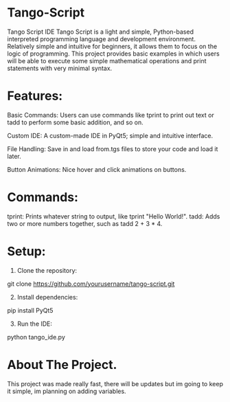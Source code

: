 # Tango-Script

Tango Script IDE
Tango Script is a light and simple, Python-based interpreted programming language and development environment. Relatively simple and intuitive for beginners, it allows them to focus on the logic of programming. This project provides basic examples in which users will be able to execute some simple mathematical operations and print statements with very minimal syntax.

# Features:

Basic Commands: Users can use commands like tprint to print out text or tadd to perform some basic addition, and so on.

Custom IDE: A custom-made IDE in PyQt5; simple and intuitive interface.

File Handling: Save in and load from.tgs files to store your code and load it later.

Button Animations: Nice hover and click animations on buttons.

# Commands:
tprint: Prints whatever string to output, like tprint "Hello World!".
tadd: Adds two or more numbers together, such as tadd 2 + 3 * 4.

# Setup:

1. Clone the repository:

git clone https://github.com/yourusername/tango-script.git

2. Install dependencies:

pip install PyQt5

3. Run the IDE:

python tango_ide.py

# About The Project.

This project was made really fast, there will be updates but im going to keep it simple, im planning on adding variables. 

